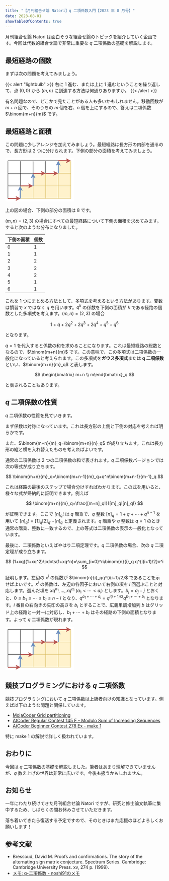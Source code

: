 ```yaml
---
title: "【月刊組合せ論 Natori】q 二項係数入門【2023 年 8 月号】"
date: 2023-08-01
showTableOfContents: true
---
```


月刊組合せ論 Natori は面白そうな組合せ論のトピックを紹介していく企画です。今回は代数的組合せ論で非常に重要な $q$ 二項係数の基礎を解説します。

## 最短経路の個数

まずは次の問題を考えてみましょう。

{{< alert "lightbulb" >}}
右に 1 進む、または上に 1 進むということを繰り返して、点 $(0,0)$ から $(m,n)$ に到達する方法は何通りありますか。
{{< /alert >}}

有名問題なので、どこかで見たことがある人も多いかもしれません。移動回数が $m+n$ 回で、そのうちの $m$ 個を右、$n$ 個を上にするので、答えは二項係数 $\binom{m+n}{m}$ です。

## 最短経路と面積

この問題に少しアレンジを加えてみましょう。最短経路は長方形の内部を通るので、長方形は 2 つに分けられます。下側の部分の面積を考えてみましょう。

![](./featured.png)

上の図の場合、下側の部分の面積は 8 です。

$(m,n)=(2,3)$ の場合にすべての最短経路について下側の面積を求めてみます。すると次のような分布になりました。

| 下側の面積 | 個数 |
| -------- |  -------- |
| 0 | 1 |
| 1 | 1 |
| 2 | 2 |
| 3 | 2 |
| 4 | 2 |
| 5 | 1 |
| 6 | 1 |

これを 1 つにまとめる方法として、多項式を考えるという方法があります。変数は慣習で $x$ ではなく $q$ を用います。$q^k$ の係数を下側の面積が $k$ である経路の個数とした多項式を考えます。$(m,n)=(2,3)$ の場合

$$
1+q+2q^2+2q^3+2q^4+q^5+q^6
$$

となります。

$q=1$ を代入すると係数の和を求めることになります。これは最短経路の総数となるので、$\binom{m+n}{m}$ です。この意味で、この多項式は二項係数の一般化になっていると考えられます。この多項式を**ガウス多項式**または **q 二項係数**といい、$\binom{m+n}{m}_q$ と表します。

$$
\begin{bmatrix} m+n \\ m\end{bmatrix}_q
$$

と表されることもあります。

## $q$ 二項係数の性質

$q$ 二項係数の性質を見ていきます。

まず係数は対称になっています。これは長方形の上側と下側の対応を考えれば明らかです。

また、$\binom{m+n}{m}_q=\binom{m+n}{n}_q$ が成り立ちます。これは長方形の縦と横を入れ替えたものを考えればよいです。

通常の二項係数は 2 つの二項係数の和で表されます。$q$ 二項係数バージョンでは次の等式が成り立ちます。

$$
\binom{m+n}{m}_q=\binom{m+n-1}{m}_q+q^n\binom{m+n-1}{m-1}_q
$$

これは経路の最後のステップで場合分けすればわかります。この式を用いると、様々な式が帰納的に証明できます。例えば

$$
\binom{m+n}{m}_q=\frac{[m+n]_q!}{[m]_q![n]_q!}
$$

が証明できます。ここで $[n]_q!$ は $q$ 階乗で、$q$ 整数 $[n]_q=1+q+\cdots+q^{n-1}$ を用いて $[n]_q!=[1]_q[2]_q\cdots [n]_q$ と定義されます。$q$ 階乗や $q$ 整数は $q=1$ のとき通常の階乗、整数に一致するので、上の等式は二項係数の表示の一般化となっています。

最後に、二項係数といえばやはり二項定理です。$q$ 二項係数の場合、次の $q$ 二項定理が成り立ちます。

$$
(1+xq)(1+xq^2)\cdots(1+xq^n)=\sum_{i=0}^n\binom{n}{i}_q q^{i(i+1)/2}x^i
$$

証明します。左辺の $x^i$ の係数が $\binom{n}{i}_qq^{i(i+1)/2}$ であることを示せばよいです。$x^i$ の係数は、左辺の各因子において右側の項を $i$ 回選ぶことと対応します。選んだ項を $xq^{a_1},\ldots,xq^{a_i} \ (a_1<\cdots<a_i)$ とします。$b_j=a_j-j$ とおくと、$0\le b_1\le \cdots\le b_i\le n-i$ となり、$q^{a_1+\cdots+a_i}=q^{i(i+1)/2}q^{b_1+\cdots+b_i}$ となります。$i$ 番目の右向きの矢印の高さを $b_i$ とすることで、広義単調増加列 $b$ はグリッド上の経路と一対一に対応し、$b_1+\cdots+b_i$ はその経路の下側の面積となります。よって $q$ 二項係数が現れます。

![](./featured.png)

## 競技プログラミングにおける $q$ 二項係数

競技プログラミングにおいて $q$ 二項係数は上級者向けの知識となっています。例えば以下のような問題と関係しています。

- [MojaCoder Grid partitioning](https://mojacoder.app/users/_kanpurin_/problems/kanpurin006)
- [AtCoder Regular Contest 145 F - Modulo Sum of Increasing Sequences](https://atcoder.jp/contests/arc145/tasks/arc145_f)
- [AtCoder Beginner Contest 278 Ex - make 1](https://atcoder.jp/contests/abc278/tasks/abc278_h)

特に make 1 の解説で詳しく扱われています。

## おわりに

今回は $q$ 二項係数の基礎を解説しました。筆者はあまり理解できていませんが、$q$ 数え上げの世界は非常に広いです。今後も扱うかもしれません。

## お知らせ

一年にわたり続けてきた月刊組合せ論 Natori ですが、研究と修士論文執筆に集中するため、しばらくの間お休みさせていただきます。

落ち着いてきたら復活する予定ですので、そのときはまた応援のほどよろしくお願いします！

## 参考文献

- Bressoud, David M. Proofs and confirmations. The story of the alternating sign matrix conjecture. Spectrum Series. Cambridge: Cambridge University Press. xv, 274 p. (1999).
- [メモ: q-二項係数 - noshi91のメモ](https://noshi91.hatenablog.com/entry/2023/07/07/023853)
